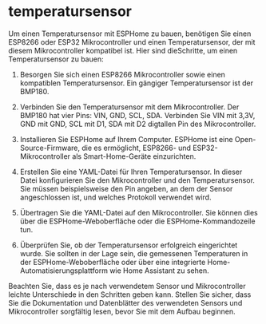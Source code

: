 # temperatursensor
Um einen Temperatursensor mit ESPHome zu bauen,
benötigen Sie einen ESP8266 oder ESP32 Mikrocontroller und einen Temperatursensor, der mit diesem Mikrocontroller kompatibel ist.
Hier sind dieSchritte, um einen Temperatursensor zu bauen:

1. Besorgen Sie sich einen ESP8266 Mikrocontroller sowie einen kompatiblen Temperatursensor. Ein gängiger Temperatursensor ist der BMP180.

2. Verbinden Sie den Temperatursensor mit dem Mikrocontroller. Der BMP180 hat vier Pins: VIN, GND, SCL, SDA. Verbinden Sie VIN mit 3,3V, GND mit GND, SCL mit D1, SDA mit D2 digtallen Pin des Mikrocontroller.

3. Installieren Sie ESPHome auf Ihrem Computer. ESPHome ist eine Open-Source-Firmware, die es ermöglicht, ESP8266- und ESP32-Mikrocontroller als Smart-Home-Geräte einzurichten.

4. Erstellen Sie eine YAML-Datei für Ihren Temperatursensor. In dieser Datei konfigurieren Sie den Mikrocontroller und den Temperatursensor. Sie müssen beispielsweise den Pin angeben, an dem der Sensor angeschlossen ist, und welches Protokoll verwendet wird.

5. Übertragen Sie die YAML-Datei auf den Mikrocontroller. Sie können dies über die ESPHome-Weboberfläche oder die ESPHome-Kommandozeile tun.      

6. Überprüfen Sie, ob der Temperatursensor erfolgreich eingerichtet wurde. Sie sollten in der Lage sein, die gemessenen Temperaturen in der ESPHome-Weboberfläche oder über eine integrierte Home-Automatisierungsplattform wie Home Assistant zu sehen.

Beachten Sie, dass es je nach verwendetem Sensor und Mikrocontroller leichte Unterschiede in den Schritten geben kann. Stellen Sie sicher, dass Sie die Dokumentation und Datenblätter des verwendeten Sensors und Mikrocontroller sorgfältig lesen, bevor Sie mit dem Aufbau beginnen.
